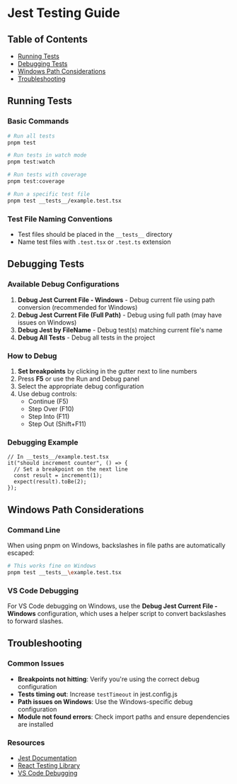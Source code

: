 # Jest Testing Guide

## Table of Contents

- [Running Tests](#running-tests)
- [Debugging Tests](#debugging-tests)
- [Windows Path Considerations](#windows-path-considerations)
- [Troubleshooting](#troubleshooting)

## Running Tests

### Basic Commands

```bash
# Run all tests
pnpm test

# Run tests in watch mode
pnpm test:watch

# Run tests with coverage
pnpm test:coverage

# Run a specific test file
pnpm test __tests__/example.test.tsx
```

### Test File Naming Conventions

- Test files should be placed in the `__tests__` directory
- Name test files with `.test.tsx` or `.test.ts` extension

## Debugging Tests

### Available Debug Configurations

1. **Debug Jest Current File - Windows** - Debug current file using path conversion (recommended for Windows)
2. **Debug Jest Current File (Full Path)** - Debug using full path (may have issues on Windows)
3. **Debug Jest by FileName** - Debug test(s) matching current file's name
4. **Debug All Tests** - Debug all tests in the project

### How to Debug

1. **Set breakpoints** by clicking in the gutter next to line numbers
2. Press **F5** or use the Run and Debug panel
3. Select the appropriate debug configuration
4. Use debug controls:
   - Continue (F5)
   - Step Over (F10)
   - Step Into (F11)
   - Step Out (Shift+F11)

### Debugging Example

```tsx
// In __tests__/example.test.tsx
it("should increment counter", () => {
  // Set a breakpoint on the next line
  const result = increment(1);
  expect(result).toBe(2);
});
```

## Windows Path Considerations

### Command Line

When using pnpm on Windows, backslashes in file paths are automatically escaped:

```bash
# This works fine on Windows
pnpm test __tests__\example.test.tsx
```

### VS Code Debugging

For VS Code debugging on Windows, use the **Debug Jest Current File - Windows** configuration, which uses a helper script to convert backslashes to forward slashes.

## Troubleshooting

### Common Issues

- **Breakpoints not hitting**: Verify you're using the correct debug configuration
- **Tests timing out**: Increase `testTimeout` in jest.config.js
- **Path issues on Windows**: Use the Windows-specific debug configuration
- **Module not found errors**: Check import paths and ensure dependencies are installed

### Resources

- [Jest Documentation](https://jestjs.io/docs/getting-started)
- [React Testing Library](https://testing-library.com/docs/react-testing-library/intro/)
- [VS Code Debugging](https://code.visualstudio.com/docs/editor/debugging)
